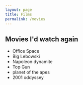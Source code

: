```yaml
---
layout: page
title: Films
permalink: /movies
---
```


## Movies I'd watch again
* Office Space
* Big Lebowski
* Napoleon dynamite
* Top Gun
* planet of the apes
* 2001 oddyssey